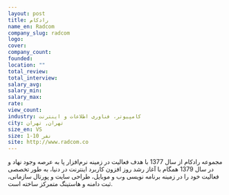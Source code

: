 ```yaml
---
layout: post
title: رادکام
name_en: Radcom
company_slug: radcom
logo: 
cover: 
company_count:
founded:
location: ""
total_review: 
total_interview: 
salary_avg: 
salary_min: 
salary_max: 
rate: 
view_count: 
industry: کامپیوتر، فناوری اطلاعات و اینترنت
city: تهران, تهران
size_en: VS
size: 1-10 نفر
site: http://www.radcom.co
---
```


مجموعه رادکام از سال 1377 با هدف فعالیت در زمینه نرم‌افزار پا به عرصه وجود نهاد و در سال 1379 همگام با آغاز رشد روز افزون کاربرد اینترنت در دنیا، به طور تخصصی فعالیت خود را در زمینه برنامه نویسی وب و موبایل، طراحی سایت و پورتال سازمانی، ثبت دامنه و هاستینگ متمرکز ساخته است.
